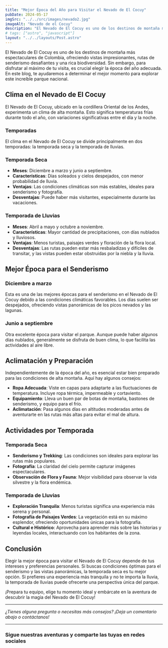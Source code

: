 ```yaml
---
title: "Mejor Época del Año para Visitar el Nevado de El Cocuy"
pubDate: 2024-05-17
imgSrc: "../../src/images/nevado2.jpg"
imageAlt: "Nevado de el Cocuy"
description: "El Nevado de El Cocuy es uno de los destinos de montaña más espectaculares de Colombia, ofreciendo vistas impresionantes, rutas de senderismo desafiantes y una rica biodiversidad. Sin embargo, para disfrutar al máximo de tu visita, es crucial elegir la época del año adecuada. En este blog, te ayudaremos a determinar el mejor momento para explorar este increíble parque nacional."
# tags: ["astro", "javascript"]
layout: "../../layouts/Post.astro"
---
```


El Nevado de El Cocuy es uno de los destinos de montaña más espectaculares de Colombia, ofreciendo vistas impresionantes, rutas de senderismo desafiantes y una rica biodiversidad. Sin embargo, para disfrutar al máximo de tu visita, es crucial elegir la época del año adecuada. En este blog, te ayudaremos a determinar el mejor momento para explorar este increíble parque nacional.

## Clima en el Nevado de El Cocuy

El Nevado de El Cocuy, ubicado en la cordillera Oriental de los Andes, experimenta un clima de alta montaña. Esto significa temperaturas frías durante todo el año, con variaciones significativas entre el día y la noche.

### Temporadas

El clima en el Nevado de El Cocuy se divide principalmente en dos temporadas: la temporada seca y la temporada de lluvias.

### Temporada Seca

- **Meses**: Diciembre a marzo y junio a septiembre.
- **Características**: Días soleados y cielos despejados, con menor probabilidad de lluvia.
- **Ventajas**: Las condiciones climáticas son más estables, ideales para senderismo y fotografía.
- **Desventajas**: Puede haber más visitantes, especialmente durante las vacaciones.

### Temporada de Lluvias

- **Meses**: Abril a mayo y octubre a noviembre.
- **Características**: Mayor cantidad de precipitaciones, con días nublados y lluviosos.
- **Ventajas**: Menos turistas, paisajes verdes y floración de la flora local.
- **Desventajas**: Las rutas pueden estar más resbaladizas y difíciles de transitar, y las vistas pueden estar obstruidas por la niebla y la lluvia.

## Mejor Época para el Senderismo

### Diciembre a marzo

Esta es una de las mejores épocas para el senderismo en el Nevado de El Cocuy debido a las condiciones climáticas favorables. Los días suelen ser despejados, ofreciendo vistas panorámicas de los picos nevados y las lagunas.

### Junio a septiembre

Otra excelente época para visitar el parque. Aunque puede haber algunos días nublados, generalmente se disfruta de buen clima, lo que facilita las actividades al aire libre.

## Aclimatación y Preparación

Independientemente de la época del año, es esencial estar bien preparado para las condiciones de alta montaña. Aquí hay algunos consejos:

- **Ropa Adecuada**: Viste en capas para adaptarte a las fluctuaciones de temperatura. Incluye ropa térmica, impermeable y cortaviento.
- **Equipamiento**: Lleva un buen par de botas de montaña, bastones de senderismo, y equipo para el frío.
- **Aclimatación**: Pasa algunos días en altitudes moderadas antes de aventurarte en las rutas más altas para evitar el mal de altura.

## Actividades por Temporada

### Temporada Seca

- **Senderismo y Trekking**: Las condiciones son ideales para explorar las rutas más populares.
- **Fotografía**: La claridad del cielo permite capturar imágenes espectaculares.
- **Observación de Flora y Fauna**: Mejor visibilidad para observar la vida silvestre y la flora endémica.

### Temporada de Lluvias

- **Exploración Tranquila**: Menos turistas significa una experiencia más serena y personal.
- **Fotografía de Paisajes Verdes**: La vegetación está en su máximo esplendor, ofreciendo oportunidades únicas para la fotografía.
- **Cultural e Histórico**: Aprovecha para aprender más sobre las historias y leyendas locales, interactuando con los habitantes de la zona.

## Conclusión

Elegir la mejor época para visitar el Nevado de El Cocuy depende de tus intereses y preferencias personales. Si buscas condiciones óptimas para el senderismo y las vistas panorámicas, la temporada seca es tu mejor opción. Si prefieres una experiencia más tranquila y no te importa la lluvia, la temporada de lluvias puede ofrecerte una perspectiva única del parque.

¡Prepara tu equipo, elige tu momento ideal y embárcate en la aventura de descubrir la magia del Nevado de El Cocuy!

---

_¿Tienes alguna pregunta o necesitas más consejos? ¡Deja un comentario abajo o contáctanos!_

---

### Sigue nuestras aventuras y comparte las tuyas en redes sociales
